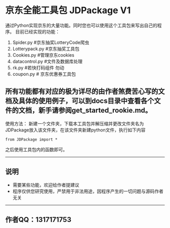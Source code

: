 ﻿京东全能工具包 JDPackage V1
===================
通过Python实现京东的大量功能。同时您也可以使用这个工具包来写出自己的程序。
目前已经实现的功能：

 1. Spider.py #京东抽奖LotteryCode爬虫
 2. Lotterypack.py #京东抽奖工具包
 3. Cookies.py #管理京东cookies
 4. datacontrol.py #文件及数据库处理
 5. rk.py #若快打码组件 勿动
 6. coupon.py # 京东优惠券工具包

所有功能都有对应的极为详尽的由作者煞费苦心写的文档及具体的使用例子，可以到docs目录中查看各个文件的文档，新手请参阅get_started_rookie.md。
---------------------------------------------------------------------------------
使用方法：
新建一个文件夹，下载本工具包并解压缩并更改文件夹名为JDPackage放入该文件夹，在该文件夹新建python文件，执行如下内容

    from JDPackage import *

之后使用工具包内的函数即可。

----------

说明
--
 - 需要某些功能，欢迎给作者提建议
 - 程序仅供您研究使用，严禁用于非法用途，因程序产生的一切问题与源码作者无关
 


----------

作者QQ：1317171753
---------------

